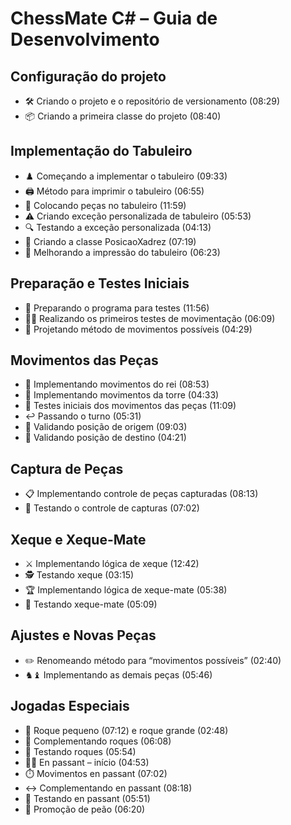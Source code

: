 # ChessMate C# – Guia de Desenvolvimento  

## Configuração do projeto  
- 🛠️ Criando o projeto e o repositório de versionamento (08:29)  
- 📦 Criando a primeira classe do projeto (08:40)  

## Implementação do Tabuleiro  
- ♟️ Começando a implementar o tabuleiro (09:33)  
- 🖨️ Método para imprimir o tabuleiro (06:55)  
- 🏰 Colocando peças no tabuleiro (11:59)  
- ⚠️ Criando exceção personalizada de tabuleiro (05:53)  
- 🔍 Testando a exceção personalizada (04:13)  
- 📐 Criando a classe PosicaoXadrez (07:19)  
- 🎨 Melhorando a impressão do tabuleiro (06:23)  

## Preparação e Testes Iniciais  
- 🧪 Preparando o programa para testes (11:56)  
- 🚶‍♂️ Realizando os primeiros testes de movimentação (06:09)  
- 🎯 Projetando método de movimentos possíveis (04:29)  

## Movimentos das Peças  
- 👑 Implementando movimentos do rei (08:53)  
- 🏰 Implementando movimentos da torre (04:33)  
- 🧩 Testes iniciais dos movimentos das peças (11:09)  
- ↩️ Passando o turno (05:31)  
- 📍 Validando posição de origem (09:03)  
- 🎯 Validando posição de destino (04:21)  

## Captura de Peças  
- 📋 Implementando controle de peças capturadas (08:13)  
- 🔎 Testando o controle de capturas (07:02)  

## Xeque e Xeque-Mate  
- ⚔️ Implementando lógica de xeque (12:42)  
- 🕵️ Testando xeque (03:15)  
- 🏆 Implementando lógica de xeque-mate (05:38)  
- 🎉 Testando xeque-mate (05:09)  

## Ajustes e Novas Peças  
- ✏️ Renomeando método para “movimentos possíveis” (02:40)  
- ♞♝ Implementando as demais peças (05:46)  

## Jogadas Especiais  
- 🤝 Roque pequeno (07:12) e roque grande (02:48)  
- 🔄 Complementando roques (06:08)  
- 🧪 Testando roques (05:54)  
- 🏃‍♂️ En passant – início (04:53)  
- ⏱️ Movimentos en passant (07:02)  
- ↔️ Complementando en passant (08:18)  
- 🔎 Testando en passant (05:51)  
- 🎊 Promoção de peão (06:20)  
